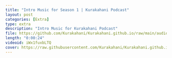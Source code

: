```yaml
---
title: "Intro Music for Season 1 | Kurakahani Podcast"
layout: post
categories: [Extra]
type: extra
description: "Intro Music for Kurakahani Podcast"
file: https://github.com/Kurakahani/Kurakahani.github.io/raw/main/audio_files/iWx1fuxbLTQ.m4a
length: "0:00:24"
videoid: iWx1fuxbLTQ
cover: https://raw.githubusercontent.com/Kurakahani/Kurakahani.github.io/main/images/iWx1fuxbLTQ.jpg
---
```

